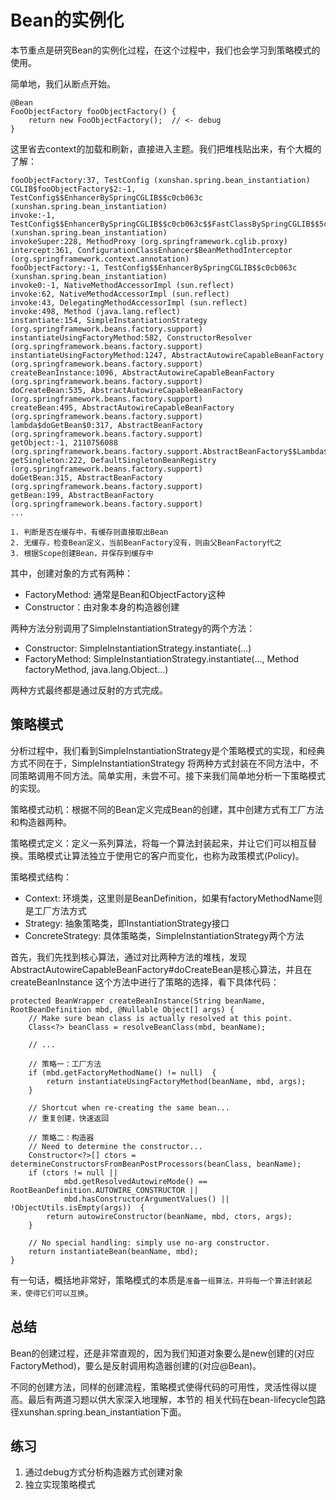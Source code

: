 # Bean的实例化

本节重点是研究Bean的实例化过程，在这个过程中，我们也会学习到策略模式的使用。

简单地，我们从断点开始。

```
@Bean
FooObjectFactory fooObjectFactory() {
    return new FooObjectFactory();  // <- debug
}
```

这里省去context的加载和刷新，直接进入主题。我们把堆栈贴出来，有个大概的了解：

```
fooObjectFactory:37, TestConfig (xunshan.spring.bean_instantiation)
CGLIB$fooObjectFactory$2:-1, TestConfig$$EnhancerBySpringCGLIB$$c0cb063c (xunshan.spring.bean_instantiation)
invoke:-1, TestConfig$$EnhancerBySpringCGLIB$$c0cb063c$$FastClassBySpringCGLIB$$5c83a7bd (xunshan.spring.bean_instantiation)
invokeSuper:228, MethodProxy (org.springframework.cglib.proxy)
intercept:361, ConfigurationClassEnhancer$BeanMethodInterceptor (org.springframework.context.annotation)
fooObjectFactory:-1, TestConfig$$EnhancerBySpringCGLIB$$c0cb063c (xunshan.spring.bean_instantiation)
invoke0:-1, NativeMethodAccessorImpl (sun.reflect)
invoke:62, NativeMethodAccessorImpl (sun.reflect)
invoke:43, DelegatingMethodAccessorImpl (sun.reflect)
invoke:498, Method (java.lang.reflect)
instantiate:154, SimpleInstantiationStrategy (org.springframework.beans.factory.support)
instantiateUsingFactoryMethod:582, ConstructorResolver (org.springframework.beans.factory.support)
instantiateUsingFactoryMethod:1247, AbstractAutowireCapableBeanFactory (org.springframework.beans.factory.support)
createBeanInstance:1096, AbstractAutowireCapableBeanFactory (org.springframework.beans.factory.support)
doCreateBean:535, AbstractAutowireCapableBeanFactory (org.springframework.beans.factory.support)
createBean:495, AbstractAutowireCapableBeanFactory (org.springframework.beans.factory.support)
lambda$doGetBean$0:317, AbstractBeanFactory (org.springframework.beans.factory.support)
getObject:-1, 2110756088 (org.springframework.beans.factory.support.AbstractBeanFactory$$Lambda$14)
getSingleton:222, DefaultSingletonBeanRegistry (org.springframework.beans.factory.support)
doGetBean:315, AbstractBeanFactory (org.springframework.beans.factory.support)
getBean:199, AbstractBeanFactory (org.springframework.beans.factory.support)
...

1. 判断是否在缓存中，有缓存则直接取出Bean
2. 无缓存，检查Bean定义，当前BeanFactory没有，则由父BeanFactory代之
3. 根据Scope创建Bean，并保存到缓存中
```

其中，创建对象的方式有两种：

- FactoryMethod: 通常是Bean和ObjectFactory这种
- Constructor：由对象本身的构造器创建

两种方法分别调用了SimpleInstantiationStrategy的两个方法：

- Constructor: SimpleInstantiationStrategy.instantiate(...)
- FactoryMethod: SimpleInstantiationStrategy.instantiate(..., Method factoryMethod, java.lang.Object...)

两种方式最终都是通过反射的方式完成。

## 策略模式

分析过程中，我们看到SimpleInstantiationStrategy是个策略模式的实现，和经典方式不同在于，SimpleInstantiationStrategy
将两种方式封装在不同方法中，不同策略调用不同方法。简单实用，未尝不可。接下来我们简单地分析一下策略模式的实现。

策略模式动机：根据不同的Bean定义完成Bean的创建，其中创建方式有工厂方法和构造器两种。

策略模式定义：定义一系列算法，将每一个算法封装起来，并让它们可以相互替换。策略模式让算法独立于使用它的客户而变化，也称为政策模式(Policy)。

策略模式结构：

- Context: 环境类，这里则是BeanDefinition，如果有factoryMethodName则是工厂方法方式
- Strategy: 抽象策略类，即InstantiationStrategy接口
- ConcreteStrategy: 具体策略类，SimpleInstantiationStrategy两个方法

首先，我们先找到核心算法，通过对比两种方法的堆栈，发现AbstractAutowireCapableBeanFactory#doCreateBean是核心算法，并且在createBeanInstance
这个方法中进行了策略的选择，看下具体代码：

```
protected BeanWrapper createBeanInstance(String beanName, RootBeanDefinition mbd, @Nullable Object[] args) {
    // Make sure bean class is actually resolved at this point.
    Class<?> beanClass = resolveBeanClass(mbd, beanName);

    // ...

    // 策略一：工厂方法
    if (mbd.getFactoryMethodName() != null)  {
        return instantiateUsingFactoryMethod(beanName, mbd, args);
    }

    // Shortcut when re-creating the same bean...
    // 重复创建，快速返回

    // 策略二：构造器
    // Need to determine the constructor...
    Constructor<?>[] ctors = determineConstructorsFromBeanPostProcessors(beanClass, beanName);
    if (ctors != null ||
            mbd.getResolvedAutowireMode() == RootBeanDefinition.AUTOWIRE_CONSTRUCTOR ||
            mbd.hasConstructorArgumentValues() || !ObjectUtils.isEmpty(args))  {
        return autowireConstructor(beanName, mbd, ctors, args);
    }

    // No special handling: simply use no-arg constructor.
    return instantiateBean(beanName, mbd);
}
```

有一句话，概括地非常好，策略模式的本质是`准备一组算法，并将每一个算法封装起来，使得它们可以互换`。

## 总结

Bean的创建过程，还是非常直观的，因为我们知道对象要么是new创建的(对应FactoryMethod)，要么是反射调用构造器创建的(对应@Bean)。

不同的创建方法，同样的创建流程，策略模式使得代码的可用性，灵活性得以提高。最后有两道习题以供大家深入地理解，本节的
相关代码在bean-lifecycle包路径xunshan.spring.bean_instantiation下面。

## 练习

1. 通过debug方式分析构造器方式创建对象
2. 独立实现策略模式